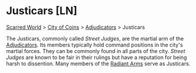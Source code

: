 # Justicars [LN]

[Scarred World](./scarred-world.md) > [City of Coins](./city-of-coins.md) > [Adjudicators](./adjudicators.md) > Justicars

The Justicars, commonly called *Street Judges*, are the martial arm of the [Adjudicators](./adjudicators.md). Its members typically hold command positions in the city's martial forces. They can be commonly found in all parts of the city. *Street Judges* are known to be fair in their rulings but have a reputation for being harsh to dissention. Many members of the [Radiant Arms](./radiant-arms.md) serve as Justicars.